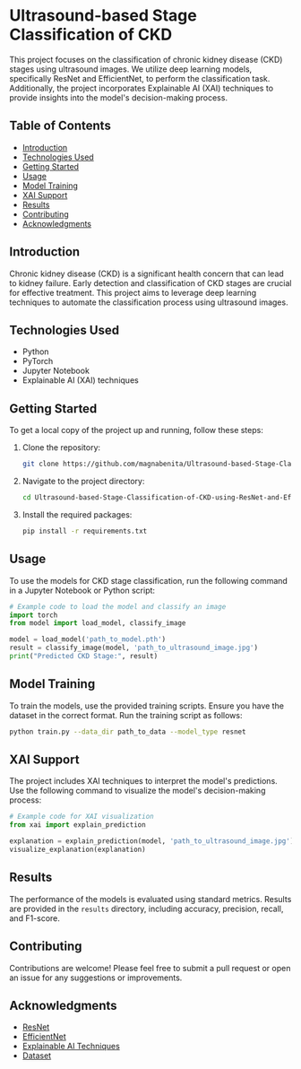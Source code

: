 # Ultrasound-based Stage Classification of CKD

This project focuses on the classification of chronic kidney disease (CKD) stages using ultrasound images. We utilize deep learning models, specifically ResNet and EfficientNet, to perform the classification task. Additionally, the project incorporates Explainable AI (XAI) techniques to provide insights into the model's decision-making process.

## Table of Contents
- [Introduction](#introduction)
- [Technologies Used](#technologies-used)
- [Getting Started](#getting-started)
- [Usage](#usage)
- [Model Training](#model-training)
- [XAI Support](#xai-support)
- [Results](#results)
- [Contributing](#contributing)
- [Acknowledgments](#acknowledgments)

## Introduction
Chronic kidney disease (CKD) is a significant health concern that can lead to kidney failure. Early detection and classification of CKD stages are crucial for effective treatment. This project aims to leverage deep learning techniques to automate the classification process using ultrasound images.

## Technologies Used
- Python
- PyTorch
- Jupyter Notebook
- Explainable AI (XAI) techniques

## Getting Started
To get a local copy of the project up and running, follow these steps:

1. Clone the repository:
   ```bash
   git clone https://github.com/magnabenita/Ultrasound-based-Stage-Classification-of-CKD-using-ResNet-and-EfficientNet-with-XAI-support.git
   ```
2. Navigate to the project directory:
   ```bash
   cd Ultrasound-based-Stage-Classification-of-CKD-using-ResNet-and-EfficientNet-with-XAI-support
   ```
3. Install the required packages:
   ```bash
   pip install -r requirements.txt
   ```

## Usage
To use the models for CKD stage classification, run the following command in a Jupyter Notebook or Python script:
```python
# Example code to load the model and classify an image
import torch
from model import load_model, classify_image

model = load_model('path_to_model.pth')
result = classify_image(model, 'path_to_ultrasound_image.jpg')
print("Predicted CKD Stage:", result)
```

## Model Training
To train the models, use the provided training scripts. Ensure you have the dataset in the correct format. Run the training script as follows:
```bash
python train.py --data_dir path_to_data --model_type resnet
```

## XAI Support
The project includes XAI techniques to interpret the model's predictions. Use the following command to visualize the model's decision-making process:
```python
# Example code for XAI visualization
from xai import explain_prediction

explanation = explain_prediction(model, 'path_to_ultrasound_image.jpg')
visualize_explanation(explanation)
```

## Results
The performance of the models is evaluated using standard metrics. Results are provided in the `results` directory, including accuracy, precision, recall, and F1-score.

## Contributing
Contributions are welcome! Please feel free to submit a pull request or open an issue for any suggestions or improvements.

## Acknowledgments
- [ResNet](https://arxiv.org/abs/1512.03385)
- [EfficientNet](https://arxiv.org/abs/1905.11946)
- [Explainable AI Techniques](https://arxiv.org/abs/2001.00149)
- [Dataset](https://universe.roboflow.com/ckd)
